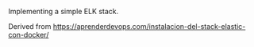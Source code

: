 Implementing a simple ELK stack.

Derived from https://aprenderdevops.com/instalacion-del-stack-elastic-con-docker/